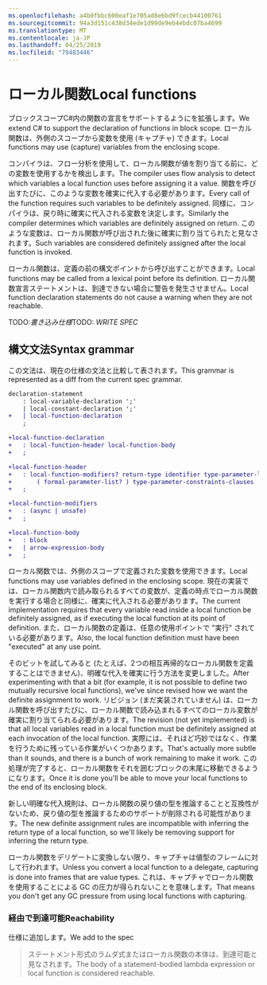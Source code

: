 ```yaml
---
ms.openlocfilehash: a4b0fbbc600eaf1e705ad8e6bd9fcecb44100761
ms.sourcegitcommit: 94a3d151c438d34ede1d99de9eb4ebdc07ba4699
ms.translationtype: MT
ms.contentlocale: ja-JP
ms.lasthandoff: 04/25/2019
ms.locfileid: "79483446"
---
```

# <a name="local-functions"></a><span data-ttu-id="fe4ac-101">ローカル関数</span><span class="sxs-lookup"><span data-stu-id="fe4ac-101">Local functions</span></span>

<span data-ttu-id="fe4ac-102">ブロックスコープC#内の関数の宣言をサポートするようにを拡張します。</span><span class="sxs-lookup"><span data-stu-id="fe4ac-102">We extend C# to support the declaration of functions in block scope.</span></span> <span data-ttu-id="fe4ac-103">ローカル関数は、外側のスコープから変数を使用 (キャプチャ) できます。</span><span class="sxs-lookup"><span data-stu-id="fe4ac-103">Local functions may use (capture) variables from the enclosing scope.</span></span>

<span data-ttu-id="fe4ac-104">コンパイラは、フロー分析を使用して、ローカル関数が値を割り当てる前に、どの変数を使用するかを検出します。</span><span class="sxs-lookup"><span data-stu-id="fe4ac-104">The compiler uses flow analysis to detect which variables a local function uses before assigning it a value.</span></span> <span data-ttu-id="fe4ac-105">関数を呼び出すたびに、このような変数を確実に代入する必要があります。</span><span class="sxs-lookup"><span data-stu-id="fe4ac-105">Every call of the function requires such variables to be definitely assigned.</span></span> <span data-ttu-id="fe4ac-106">同様に、コンパイラは、戻り時に確実に代入される変数を決定します。</span><span class="sxs-lookup"><span data-stu-id="fe4ac-106">Similarly the compiler determines which variables are definitely assigned on return.</span></span> <span data-ttu-id="fe4ac-107">このような変数は、ローカル関数が呼び出された後に確実に割り当てられたと見なされます。</span><span class="sxs-lookup"><span data-stu-id="fe4ac-107">Such variables are considered definitely assigned after the local function is invoked.</span></span>

<span data-ttu-id="fe4ac-108">ローカル関数は、定義の前の構文ポイントから呼び出すことができます。</span><span class="sxs-lookup"><span data-stu-id="fe4ac-108">Local functions may be called from a lexical point before its definition.</span></span> <span data-ttu-id="fe4ac-109">ローカル関数宣言ステートメントは、到達できない場合に警告を発生させません。</span><span class="sxs-lookup"><span data-stu-id="fe4ac-109">Local function declaration statements do not cause a warning when they are not reachable.</span></span>

<span data-ttu-id="fe4ac-110">TODO:_書き込み仕様_</span><span class="sxs-lookup"><span data-stu-id="fe4ac-110">TODO: _WRITE SPEC_</span></span>

## <a name="syntax-grammar"></a><span data-ttu-id="fe4ac-111">構文文法</span><span class="sxs-lookup"><span data-stu-id="fe4ac-111">Syntax grammar</span></span>

<span data-ttu-id="fe4ac-112">この文法は、現在の仕様の文法と比較して表されます。</span><span class="sxs-lookup"><span data-stu-id="fe4ac-112">This grammar is represented as a diff from the current spec grammar.</span></span>

```diff
declaration-statement
    : local-variable-declaration ';'
    | local-constant-declaration ';'
+   | local-function-declaration
    ;

+local-function-declaration
+   : local-function-header local-function-body
+   ;

+local-function-header
+   : local-function-modifiers? return-type identifier type-parameter-list?
+       ( formal-parameter-list? ) type-parameter-constraints-clauses
+   ;

+local-function-modifiers
+   : (async | unsafe)
+   ;

+local-function-body
+   : block
+   | arrow-expression-body
+   ;
```

<span data-ttu-id="fe4ac-113">ローカル関数では、外側のスコープで定義された変数を使用できます。</span><span class="sxs-lookup"><span data-stu-id="fe4ac-113">Local functions may use variables defined in the enclosing scope.</span></span> <span data-ttu-id="fe4ac-114">現在の実装では、ローカル関数内で読み取られるすべての変数が、定義の時点でローカル関数を実行する場合と同様に、確実に代入される必要があります。</span><span class="sxs-lookup"><span data-stu-id="fe4ac-114">The current implementation requires that every variable read inside a local function be definitely assigned, as if executing the local function at its point of definition.</span></span> <span data-ttu-id="fe4ac-115">また、ローカル関数の定義は、任意の使用ポイントで "実行" されている必要があります。</span><span class="sxs-lookup"><span data-stu-id="fe4ac-115">Also, the local function definition must have been "executed" at any use point.</span></span>

<span data-ttu-id="fe4ac-116">そのビットを試してみると (たとえば、2つの相互再帰的なローカル関数を定義することはできません)、明確な代入を確実に行う方法を変更しました。</span><span class="sxs-lookup"><span data-stu-id="fe4ac-116">After experimenting with that a bit (for example, it is not possible to define two mutually recursive local functions), we've since revised how we want the definite assignment to work.</span></span> <span data-ttu-id="fe4ac-117">リビジョン (まだ実装されていません) は、ローカル関数を呼び出すたびに、ローカル関数で読み込まれるすべてのローカル変数が確実に割り当てられる必要があります。</span><span class="sxs-lookup"><span data-stu-id="fe4ac-117">The revision (not yet implemented) is that all local variables read in a local function must be definitely assigned at each invocation of the local function.</span></span> <span data-ttu-id="fe4ac-118">実際には、それほど巧妙ではなく、作業を行うために残っている作業がいくつかあります。</span><span class="sxs-lookup"><span data-stu-id="fe4ac-118">That's actually more subtle than it sounds, and there is a bunch of work remaining to make it work.</span></span> <span data-ttu-id="fe4ac-119">この処理が完了すると、ローカル関数をそれを囲むブロックの末尾に移動できるようになります。</span><span class="sxs-lookup"><span data-stu-id="fe4ac-119">Once it is done you'll be able to move your local functions to the end of its enclosing block.</span></span>

<span data-ttu-id="fe4ac-120">新しい明確な代入規則は、ローカル関数の戻り値の型を推論することと互換性がないため、戻り値の型を推論するためのサポートが削除される可能性があります。</span><span class="sxs-lookup"><span data-stu-id="fe4ac-120">The new definite assignment rules are incompatible with inferring the return type of a local function, so we'll likely be removing support for inferring the return type.</span></span>

<span data-ttu-id="fe4ac-121">ローカル関数をデリゲートに変換しない限り、キャプチャは値型のフレームに対して行われます。</span><span class="sxs-lookup"><span data-stu-id="fe4ac-121">Unless you convert a local function to a delegate, capturing is done into frames that are value types.</span></span> <span data-ttu-id="fe4ac-122">これは、キャプチャでローカル関数を使用することによる GC の圧力が得られないことを意味します。</span><span class="sxs-lookup"><span data-stu-id="fe4ac-122">That means you don't get any GC pressure from using local functions with capturing.</span></span>

### <a name="reachability"></a><span data-ttu-id="fe4ac-123">経由で到達可能</span><span class="sxs-lookup"><span data-stu-id="fe4ac-123">Reachability</span></span>

<span data-ttu-id="fe4ac-124">仕様に追加します。</span><span class="sxs-lookup"><span data-stu-id="fe4ac-124">We add to the spec</span></span>

> <span data-ttu-id="fe4ac-125">ステートメント形式のラムダ式またはローカル関数の本体は、到達可能と見なされます。</span><span class="sxs-lookup"><span data-stu-id="fe4ac-125">The body of a statement-bodied lambda expression or local function is considered reachable.</span></span>
